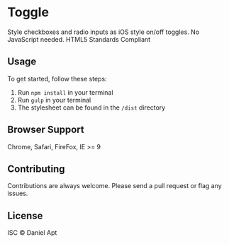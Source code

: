 # Toggle

Style checkboxes and radio inputs as iOS style on/off toggles.
No JavaScript needed.
HTML5 Standards Compliant

## Usage

To get started, follow these steps:

1. Run `npm install` in your terminal
2. Run `gulp` in your terminal
3. The stylesheet can be found in the `/dist` directory

## Browser Support
Chrome, Safari, FireFox, IE >= 9

## Contributing

Contributions are always welcome. Please send a pull request or flag any issues.

## License
ISC &copy; Daniel Apt
